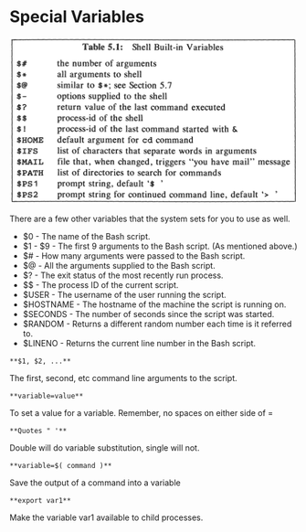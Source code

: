 # Special Variables

![](../../.gitbook/assets/Screen%20Shot%202015-08-29%20at%2012.35.45%20AM.png)

There are a few other variables that the system sets for you to use as well.

* $0 - The name of the Bash script.
* $1 - $9 - The first 9 arguments to the Bash script. \(As mentioned above.\)
* $\# - How many arguments were passed to the Bash script.
* $@ - All the arguments supplied to the Bash script.
* $? - The exit status of the most recently run process.
* $$ - The process ID of the current script.
* $USER - The username of the user running the script.
* $HOSTNAME - The hostname of the machine the script is running on.
* $SECONDS - The number of seconds since the script was started.
* $RANDOM - Returns a different random number each time is it referred to.
* $LINENO - Returns the current line number in the Bash script.

```text
**$1, $2, ...**
```

The first, second, etc command line arguments to the script.

```text
**variable=value**
```

To set a value for a variable. Remember, no spaces on either side of =

```text
**Quotes " '**
```

Double will do variable substitution, single will not.

```text
**variable=$( command )**
```

Save the output of a command into a variable

```text
**export var1**
```

Make the variable var1 available to child processes.

